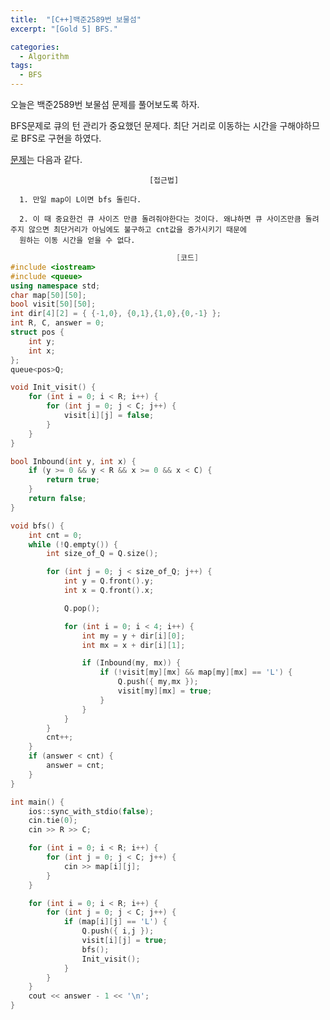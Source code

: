 ```yaml
---
title:  "[C++]백준2589번 보물섬"
excerpt: "[Gold 5] BFS."

categories:
  - Algorithm
tags:
  - BFS
---
```

오늘은 백준2589번 보물섬 문제를 풀어보도록 하자.

BFS문제로 큐의 턴 관리가 중요했던 문제다. 최단 거리로 이동하는 시간을 구해야하므로 BFS로 구현을 하였다.

[문제](https://www.acmicpc.net/problem/2589)는 다음과 같다.


                                   [접근법]

      1. 만일 map이 L이면 bfs 돌린다.

      2. 이 때 중요한건 큐 사이즈 만큼 돌려줘야한다는 것이다. 왜냐하면 큐 사이즈만큼 돌려주지 않으면 최단거리가 아님에도 불구하고 cnt값을 증가시키기 때문에
      원하는 이동 시간을 얻을 수 없다.
      
      

```c++
                                     [코드]
#include <iostream>
#include <queue>
using namespace std;
char map[50][50];
bool visit[50][50];
int dir[4][2] = { {-1,0}, {0,1},{1,0},{0,-1} };
int R, C, answer = 0;
struct pos {
	int y;
	int x;
};
queue<pos>Q;

void Init_visit() {
	for (int i = 0; i < R; i++) {
		for (int j = 0; j < C; j++) {
			visit[i][j] = false;
		}
	}
}

bool Inbound(int y, int x) {
	if (y >= 0 && y < R && x >= 0 && x < C) {
		return true;
	}
	return false;
}

void bfs() {
	int cnt = 0;
	while (!Q.empty()) {
		int size_of_Q = Q.size();

		for (int j = 0; j < size_of_Q; j++) {
			int y = Q.front().y;
			int x = Q.front().x;

			Q.pop();

			for (int i = 0; i < 4; i++) {
				int my = y + dir[i][0];
				int mx = x + dir[i][1];

				if (Inbound(my, mx)) {
					if (!visit[my][mx] && map[my][mx] == 'L') {
						Q.push({ my,mx });
						visit[my][mx] = true;
					}
				}
			}
		}
		cnt++;
	}
	if (answer < cnt) {
		answer = cnt;
	}
}

int main() {
	ios::sync_with_stdio(false);
	cin.tie(0);
	cin >> R >> C;

	for (int i = 0; i < R; i++) {
		for (int j = 0; j < C; j++) {
			cin >> map[i][j];
		}
	}

	for (int i = 0; i < R; i++) {
		for (int j = 0; j < C; j++) {
			if (map[i][j] == 'L') {
				Q.push({ i,j });
				visit[i][j] = true;
				bfs();
				Init_visit();
			}
		}
	}
	cout << answer - 1 << '\n';
}
```
